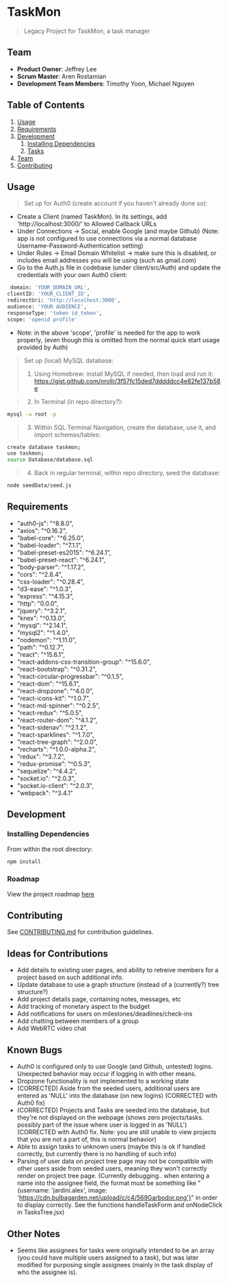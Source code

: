 # TaskMon

> Legacy Project for TaskMon, a task manager

## Team

  - __Product Owner__: Jeffrey Lee
  - __Scrum Master__: Aren Rostamian
  - __Development Team Members__: Timothy Yoon, Michael Nguyen

## Table of Contents

1. [Usage](#Usage)
1. [Requirements](#requirements)
1. [Development](#development)
    1. [Installing Dependencies](#installing-dependencies)
    1. [Tasks](#tasks)
1. [Team](#team)
1. [Contributing](#contributing)

## Usage

> Set up for Auth0 (create account if you haven't already done so):
- Create a Client (named TaskMon). In its settings, add 'http://localhost:3000/' to Allowed Callback URLs
- Under Connections -> Social, enable Google (and maybe Github) (Note: app is not configured to use connections via a normal database Username-Password-Authentication setting)
- Under Rules -> Email Domain Whitelist -> make sure this is disabled, or includes email addresses you will be using (such as gmail.com)
- Go to the Auth.js file in codebase (under client/src/Auth) and update the credentials with your own Auth0 client:
```sh
 domain: 'YOUR_DOMAIN_URL',
clientID: 'YOUR_CLIENT_ID',
redirectUri: 'http://localhost:3000',
audience: 'YOUR AUDIENCE',
responseType: 'token id_token',
scope: 'openid profile'
```
- Note: in the above 'scope', 'profile' is needed for the app to work properly, (even though this is omitted from the normal quick start usage provided by Auth)

> 
> 
> Set up (local) MySQL database:
> 
> 1. Using Homebrew: install MySQL if needed, then load and run it: https://gist.github.com/nrollr/3f57fc15ded7dddddcc4e82fe137b58e

> 2. In Terminal (in repo directory?):
```sh
mysql -u root -p
```

> 3. Within SQL Terminal Navigation, create the database, use it, and import schemas/tables:

```sh
create database taskmon;
use taskmon;
source Database/database.sql
```

> 4. Back in regular terminal, within repo directory, seed the database:
```sh
node seedData/seed.js
```

## Requirements

- "auth0-js": "^8.8.0",
- "axios": "^0.16.2",
- "babel-core": "^6.25.0",
- "babel-loader": "^7.1.1",
- "babel-preset-es2015": "^6.24.1",
- "babel-preset-react": "^6.24.1",
- "body-parser": "^1.17.2",
- "cors": "^2.8.4",
- "css-loader": "^0.28.4",
- "d3-ease": "^1.0.3",
- "express": "^4.15.3",
- "http": "0.0.0",
- "jquery": "^3.2.1",
- "knex": "^0.13.0",
- "mysql": "^2.14.1",
- "mysql2": "^1.4.0",
- "nodemon": "^1.11.0",
- "path": "^0.12.7",
- "react": "^15.6.1",
- "react-addons-css-transition-group": "^15.6.0",
- "react-bootstrap": "^0.31.2",
- "react-circular-progressbar": "^0.1.5",
- "react-dom": "^15.6.1",
- "react-dropzone": "^4.0.0",
- "react-icons-kit": "^1.0.7",
- "react-md-spinner": "^0.2.5",
- "react-redux": "^5.0.5",
- "react-router-dom": "^4.1.2",
- "react-sidenav": "^2.1.2",
- "react-sparklines": "^1.7.0",
- "react-tree-graph": "^2.0.0",
- "recharts": "^1.0.0-alpha.2",
- "redux": "^3.7.2",
- "redux-promise": "^0.5.3",
- "sequelize": "^4.4.2",
- "socket.io": "^2.0.3",
- "socket.io-client": "^2.0.3",
- "webpack": "^3.4.1"

## Development

### Installing Dependencies

From within the root directory:

```sh
npm install
```

### Roadmap

View the project roadmap [here](LINK_TO_PROJECT_ISSUES)


## Contributing

See [CONTRIBUTING.md](CONTRIBUTING.md) for contribution guidelines.

## Ideas for Contributions
- Add details to existing user pages, and ability to retreive members for a project based on such additional info.
- Update database to use a graph structure (instead of a (currently?) tree structure?)
- Add project details page, containing notes, messages, etc
- Add tracking of monetary aspect to the budget
- Add notifications for users on milestones/deadlines/check-ins
- Add chatting between members of a group
- Add WebRTC video chat

## Known Bugs
- Auth0 is configured only to use Google (and Github, untested) logins. Unexpected behavior may occur if logging in with other means. 
- Dropzone functionality is not implemented to a working state
- (CORRECTED) Aside from the seeded users, additional users are entered as 'NULL' into the database (on new logins) (CORRECTED with Auth0 fix)
- (CORRECTED) Projects and Tasks are seeded into the database, but they're not displayed on the webpage (shows zero projects/tasks. possibly part of the issue where user is logged in as 'NULL') (CORRECTED with Auth0 fix. Note: you are still unable to view projects that you are not a part of, this is normal behavior)
- Able to assign tasks to unknown users (maybe this is ok if handled correctly, but currently there is no handling of such info)
- Parsing of user data on project tree page may not be compatible with other users aside from seeded users, meaning they won't correctly render on project tree page. (Currently debugging.. when entering a name into the assignee field, the format must be something like "{username: 'jardini.alex', image: 'https://cdn.bulbagarden.net/upload/c/c4/569Garbodor.png'}" in order to display correctly. See the functions handleTaskForm and onNodeClick in TasksTree.jsx)

## Other Notes
- Seems like assignees for tasks were originally intended to be an array (you could have multiple users assigned to a task), but was later modified for purposing single assignees (mainly in the task display of who the assignee is).
